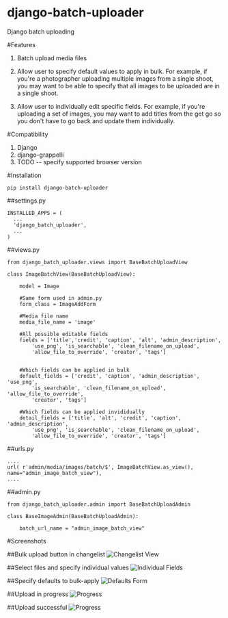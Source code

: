 # django-batch-uploader
Django batch uploading

#Features

1. Batch upload media files

2. Allow user to specify default values to apply in bulk. For example, if 
you're a photographer uploading multiple images from a single shoot, you may
want to be able to specify that all images to be uploaded are in a single shoot.

3. Allow user to individually edit specific fields. For example, if you're 
uploading a set of images, you may want to add titles from the get go so you
don't have to go back and update them individually.

#Compatibility

1. Django 
2. django-grappelli
3. TODO -- specify supported browser version

#Installation

    pip install django-batch-uploader

##settings.py

    INSTALLED_APPS = (
      ...  
      'django_batch_uploader',    
      ...
    )

##views.py

    from django_batch_uploader.views import BaseBatchUploadView

    class ImageBatchView(BaseBatchUploadView):      
      
        model = Image

        #Same form used in admin.py
        form_class = ImageAddForm

        #Media file name
        media_file_name = 'image'

        #All possible editable fields
        fields = ['title','credit', 'caption', 'alt', 'admin_description', 
            'use_png', 'is_searchable', 'clean_filename_on_upload', 
            'allow_file_to_override', 'creator', 'tags']


        #Which fields can be applied in bulk
        default_fields = ['credit', 'caption', 'admin_description', 'use_png', 
            'is_searchable', 'clean_filename_on_upload', 'allow_file_to_override', 
            'creator', 'tags']

        #Which fields can be applied invididually
        detail_fields = ['title', 'alt', 'credit', 'caption', 'admin_description', 
            'use_png', 'is_searchable', 'clean_filename_on_upload', 
            'allow_file_to_override', 'creator', 'tags']
    

##urls.py
  
    ....
    url( r'admin/media/images/batch/$', ImageBatchView.as_view(), name="admin_image_batch_view"),     
    ....


##admin.py
  
    from django_batch_uploader.admin import BaseBatchUploadAdmin

    class BaseImageAdmin(BaseBatchUploadAdmin):

        batch_url_name = "admin_image_batch_view"

#Screenshots

##Bulk upload button in changelist
![Changelist View](https://raw.github.com/ninapavlich/django-batch-uploader/master/docs/screenshots/changelist_view.png)        

##Select files and specify individual values
![Individual Fields](https://raw.github.com/ninapavlich/django-batch-uploader/master/docs/screenshots/specify_individual_fields.png)        

##Specify defaults to bulk-apply
![Defaults Form](https://raw.github.com/ninapavlich/django-batch-uploader/master/docs/screenshots/specify_bulk_defaults.png)        

##Upload in progress
![Progress](https://raw.github.com/ninapavlich/django-batch-uploader/master/docs/screenshots/see_progress.png)        

##Upload successful
![Progress](https://raw.github.com/ninapavlich/django-batch-uploader/master/docs/screenshots/results.png)        